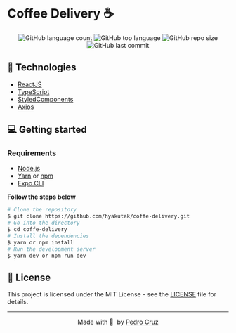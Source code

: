 # Coffee Delivery ☕️

<p align="center">
  <img alt="GitHub language count" src="https://img.shields.io/github/languages/count/hyakutak/coffe-delivery">

  <img alt="GitHub top language" src="https://img.shields.io/github/languages/top/hyakutak/coffe-delivery">

  <img alt="GitHub repo size" src="https://img.shields.io/github/repo-size/hyakuta/coffe-delivery">

  <img alt="GitHub last commit" src="https://img.shields.io/github/last-commit/hyakuta/coffe-delivery">
</p>

## 🚀 Technologies

- [ReactJS](https://reactjs.org/)
- [TypeScript](https://www.typescriptlang.org/)
- [StyledComponents](https://styled-components.com/)
- [Axios](https://axios-http.com/)


## 💻 Getting started

### Requirements

- [Node.js](https://nodejs.org/en/)
- [Yarn](https://classic.yarnpkg.com/) or [npm](https://www.npmjs.com/package/npm)
- [Expo CLI](https://docs.expo.dev/workflow/expo-cli)

**Follow the steps below**

```bash
# Clone the repository
$ git clone https://github.com/hyakutak/coffe-delivery.git
# Go into the directory
$ cd coffe-delivery
# Install the dependencies
$ yarn or npm install
# Run the development server
$ yarn dev or npm run dev

```
## 📝 License

This project is licensed under the MIT License - see the [LICENSE](LICENSE) file for details.

---

<p align="center">
  Made with 💜&nbsp; by <a href="https://www.linkedin.com/in/pedro-cruz-a51b41191/">Pedro Cruz</a>
</p>